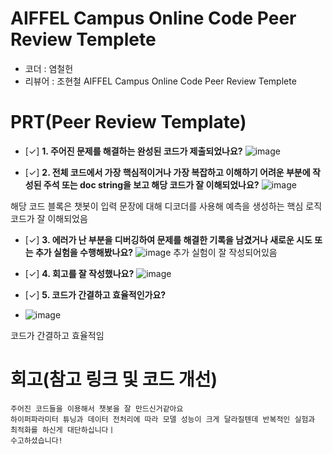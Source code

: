# AIFFEL Campus Online Code Peer Review Templete
- 코더 : 염철헌
- 리뷰어 : 조현철 AIFFEL Campus Online Code Peer Review Templete



# PRT(Peer Review Template)
- [✓]  **1. 주어진 문제를 해결하는 완성된 코드가 제출되었나요?**
![image](https://github.com/user-attachments/assets/c5e0ba18-f2e6-4d85-90bd-dbe9c709bf7e)

    
- [✓]  **2. 전체 코드에서 가장 핵심적이거나 가장 복잡하고 이해하기 어려운 부분에 작성된 
주석 또는 doc string을 보고 해당 코드가 잘 이해되었나요?**
![image](https://github.com/user-attachments/assets/6603cddf-90d4-4f3f-8930-bfd26f37d895)

해당 코드 블록은 챗봇이 입력 문장에 대해 디코더를 사용해 예측을 생성하는 핵심 로직
코드가 잘 이해되었음 
        
- [✓]  **3. 에러가 난 부분을 디버깅하여 문제를 해결한 기록을 남겼거나
새로운 시도 또는 추가 실험을 수행해봤나요?**
![image](https://github.com/user-attachments/assets/be195777-cd99-46c0-b7ef-c9dad85060f4)
추가 실험이 잘 작성되어있음 
        
- [✓]  **4. 회고를 잘 작성했나요?**
![image](https://github.com/user-attachments/assets/01a23cea-3c6b-4ca9-a089-bf04f0082308)

        
- [✓]  **5. 코드가 간결하고 효율적인가요?**
- ![image](https://github.com/user-attachments/assets/00e8f1d1-4466-4ae7-8cdd-9ad6f5963cdb)

코드가 간결하고 효율적임 

# 회고(참고 링크 및 코드 개선)
```
주어진 코드들을 이용해서 챗봇을 잘 만드신거같아요
하이퍼파라미터 튜닝과 데이터 전처리에 따라 모델 성능이 크게 달라질텐데 반복적인 실험과 최적화를 하신게 대단하십니다ㅣ
수고하셨습니다! 


```
